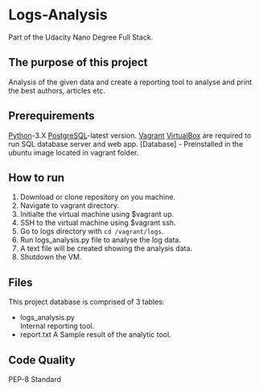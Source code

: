 # Logs-Analysis
Part of the Udacity Nano Degree Full Stack.

## The purpose of this project
Analysis of the given data and create a reporting tool to analyse and print the best authors, articles etc. 

## Prerequirements
[Python](https://www.python.org/download/releases/3.0/)-3.X
[PostgreSQL](https://www.postgresql.org/)-latest version.
[Vagrant](https://www.vagrantup.com/)
[VirtualBox](https://www.virtualbox.org/wiki/Downloads) are required to run SQL database server and web app. 
[Database] - Preinstalled in the ubuntu image located in vagrant folder. 

## How to run
1. Download or clone repository on you machine.
2. Navigate to vagrant directory. 
3. Initialte the virtual machine using $vagrant up.
4. SSH to the virtual machine using $vagrant ssh.
5. Go to logs directory with `cd /vagrant/logs`.
6. Run logs_analysis.py file to analyse the log data. 
7. A text file will be created showing the analysis data. 
8. Shutdown the VM. 

## Files
This project database is comprised of 3 tables:
- logs_analysis.py	 
Internal reporting tool.
- report.txt
A Sample result of the analytic tool. 

## Code Quality
PEP-8 Standard
